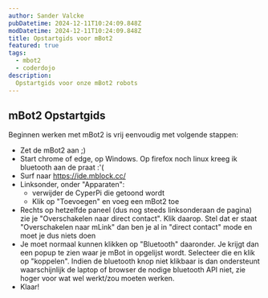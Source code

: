 ```yaml
---
author: Sander Valcke
pubDatetime: 2024-12-11T10:24:09.848Z
modDatetime: 2024-12-11T10:24:09.848Z
title: Opstartgids voor mBot2
featured: true
tags:
  - mbot2
  - coderdojo
description:
  Opstartgids voor onze mBot2 robots
---
```


## mBot2 Opstartgids

Beginnen werken met mBot2 is vrij eenvoudig met volgende stappen:

* Zet de mBot2 aan ;)
* Start chrome of edge, op Windows. Op firefox noch linux kreeg ik bluetooth aan de praat :'(
* Surf naar https://ide.mblock.cc/
* Linksonder, onder "Apparaten":
  * verwijder de CyperPi die getoond wordt
  * Klik op "Toevoegen" en voeg een mBot2 toe
* Rechts op hetzelfde paneel (dus nog steeds linksonderaan de pagina) zie je "Overschakelen naar direct contact". Klik daarop. Stel dat er staat "Overschakelen naar mLink" dan ben je al in "direct contact" mode en moet je dus niets doen
* Je moet normaal kunnen klikken op "Bluetooth" daaronder. Je krijgt dan een popup te zien waar je mBot in opgelijst wordt. Selecteer die en klik op "koppelen". Indien de bluetooth knop niet klikbaar is dan ondersteunt waarschijnlijk de laptop of browser de nodige bluetooth API niet, zie hoger voor wat wel werkt/zou moeten werken.
* Klaar!
